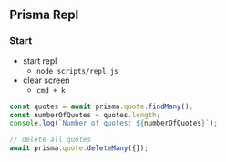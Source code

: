 
## Prisma Repl

### Start
- start repl
  - `node scripts/repl.js`
- clear screen
  - `cmd + k`


```javascript
const quotes = await prisma.quote.findMany();
const numberOfQuotes = quotes.length;
console.log(`Number of quotes: ${numberOfQuotes}`);

// delete all quotes
await prisma.quote.deleteMany({});

```